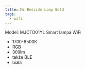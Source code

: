 ```yaml
---
title: Mi Bedside Lamp Gold
tags:
  - wifi
---
```


Model: MJCTD01YL
Smart lampa WiFi

- 1700-6500K
- RGB
- 300lm
- także BLE
- biała
